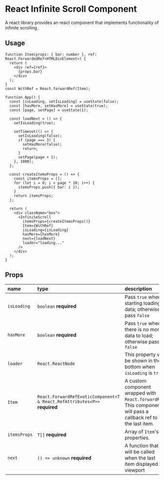 # React Infinite Scroll Component

A react library provides an react component that implements functionality of infinite scrolling.

## Usage

```tsx
function Item(props: { bar: number }, ref: React.ForwardedRef<HTMLDivElement>) {
  return (
    <div ref={ref}>
      {props.bar}
    </div>
  );
}
const WithRef = React.forwardRef(Item);

function App() {
  const [isLoading, setIsLoading] = useState(false);
  const [hasMore, setHasMore] = useState(true);
  const [page, setPage] = useState(1);

  const loadNext = () => {
    setIsLoading(true);

    setTimeout(() => {
      setIsLoading(false);
      if (page === 3) {
        setHasMore(false);
        return;
      }
      setPage(page + 1);
    }, 1000);
  };

  const createItemsProps = () => {
    const itemsProps = [];
    for (let i = 0; i < page * 10; i++) {
      itemsProps.push({ bar: i });
    }
    return itemsProps;
  };

  return (
    <div className="box">
      <InfiniteScroll
        itemsProps={createItemsProps()}
        Item={WithRef}
        isLoading={isLoading}
        hasMore={hasMore}
        next={loadNext}
        loader="loading..."
      />
    </div>
  );
}
```

## Props

| name         | type                                                                       | description                                                                                                   |
| :----------- | :------------------------------------------------------------------------- | :------------------------------------------------------------------------------------------------------------ |
| `isLoading`  | `boolean` **required**                                                     | Pass `true` when starting loading data; otherwise pass `false`                                                |
| `hasMore`    | `boolean` **required**                                                     | Pass `true` when there is no more data to load; otherwise pass `false`                                        |
| `loader`     | `React.ReactNode`                                                          | This property will be shown in the bottom when `isLoading` is `true`                                          |
| `Item`       | `React.ForwardRefExoticComponent<T & React.RefAttributes<P>>` **required** | A custom component wrapped with `React.forwardRef`. This component will pass a callback ref to the last item. |
| `itemsProps` | `T[]` **required**                                                         | Array of `Item`'s properties.                                                                                 |
| `next`       | `() => unknown` **required**                                               | A function that will be called when the last item displayed in viewport                                       |